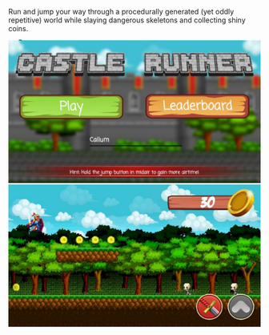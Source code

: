 Run and jump your way through a procedurally generated (yet oddly repetitive) world while slaying dangerous skeletons and collecting shiny coins.

![](images/1.png) ![](images/2.png)